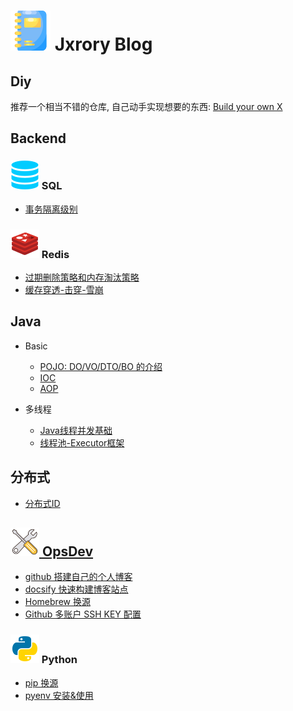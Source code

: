 # ![](/_media/icon/notebook-32.svg) Jxrory Blog <!-- {docsify-ignore-all} -->

## Diy

推荐一个相当不错的仓库, 自己动手实现想要的东西: [Build your own X](https://github.com/danistefanovic/build-your-own-x/blob/master/README.md)

## Backend

### ![](/_media/icon/sql-23.svg) SQL

* [事务隔离级别](/Backend/mysql/事务隔离级别.md)

### ![](/_media/icon/redis-23.svg) Redis

* [过期删除策略和内存淘汰策略](/Backend/redis/过期删除策略和内存淘汰策略.md)
* [缓存穿透-击穿-雪崩](/Backend/redis/缓存穿透-击穿-雪崩.md)

## Java

* Basic

  * [POJO: DO/VO/DTO/BO 的介绍](/Backend/java/basic/POJO.md)
  * [IOC](/Backend/java/basic/IOC.md)
  * [AOP](/Backend/java/basic/AOP.md)

* 多线程

  * [Java线程并发基础](/Backend/java/multi_thread/并发基础.md)
  * [线程池-Executor框架](/Backend/java/multi_thread/线程池-Executor框架.md)

## 分布式

* [分布式ID](/Backend/distributed/分布式ID.md)

## [![](/_media/icon/tools-23.svg) OpsDev](/OpsDev/README.md)

* [github 搭建自己的个人博客](/OpsDev/pages-github-io.md)
* [docsify 快速构建博客站点](/OpsDev/docsify-快速构建博客站点.md)
* [Homebrew 换源](/OpsDev/Homebrew换源.md)
* [Github 多账户 SSH KEY 配置](/OpsDev/ssh_github.md)

### ![](/_media/icon/python-23.svg) Python

* [pip 换源](/OpsDev/pip换源.md)
* [pyenv 安装&使用](/OpsDev/pyenv.md)
